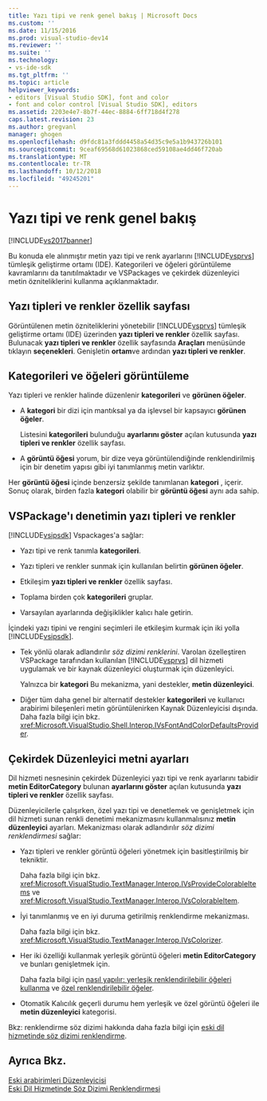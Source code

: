 ```yaml
---
title: Yazı tipi ve renk genel bakış | Microsoft Docs
ms.custom: ''
ms.date: 11/15/2016
ms.prod: visual-studio-dev14
ms.reviewer: ''
ms.suite: ''
ms.technology:
- vs-ide-sdk
ms.tgt_pltfrm: ''
ms.topic: article
helpviewer_keywords:
- editors [Visual Studio SDK], font and color
- font and color control [Visual Studio SDK], editors
ms.assetid: 2203e4e7-8b7f-44ec-8884-6ff718d4f278
caps.latest.revision: 23
ms.author: gregvanl
manager: ghogen
ms.openlocfilehash: d9fdc81a3fddd4458a54d35c9e5a1b943726b101
ms.sourcegitcommit: 9ceaf69568d61023868ced59108ae4dd46f720ab
ms.translationtype: MT
ms.contentlocale: tr-TR
ms.lasthandoff: 10/12/2018
ms.locfileid: "49245201"
---
```

# <a name="font-and-color-overview"></a>Yazı tipi ve renk genel bakış
[!INCLUDE[vs2017banner](../includes/vs2017banner.md)]

Bu konuda ele alınmıştır metin yazı tipi ve renk ayarlarını [!INCLUDE[vsprvs](../includes/vsprvs-md.md)] tümleşik geliştirme ortamı (IDE). Kategorileri ve öğeleri görüntüleme kavramlarını da tanıtılmaktadır ve VSPackages ve çekirdek düzenleyici metin özniteliklerini kullanma açıklanmaktadır.  
  
## <a name="the-fonts-and-colors-property-page"></a>Yazı tipleri ve renkler özellik sayfası  
 Görüntülenen metin özniteliklerini yönetebilir [!INCLUDE[vsprvs](../includes/vsprvs-md.md)] tümleşik geliştirme ortamı (IDE) üzerinden **yazı tipleri ve renkler** özellik sayfası. Bulunacak **yazı tipleri ve renkler** özellik sayfasında **Araçları** menüsünde tıklayın **seçenekleri**. Genişletin **ortam**ve ardından **yazı tipleri ve renkler**.  
  
## <a name="categories-and-display-items"></a>Kategorileri ve öğeleri görüntüleme  
 Yazı tipleri ve renkler halinde düzenlenir **kategorileri** ve **görünen öğeler**.  
  
-   A **kategori** bir dizi için mantıksal ya da işlevsel bir kapsayıcı **görünen öğeler**.  
  
     Listesini **kategorileri** bulunduğu **ayarlarını göster** açılan kutusunda **yazı tipleri ve renkler** özellik sayfası.  
  
-   A **görüntü öğesi** yorum, bir dize veya görüntülendiğinde renklendirilmiş için bir denetim yapısı gibi iyi tanımlanmış metin varlıktır.  
  
 Her **görüntü öğesi** içinde benzersiz şekilde tanımlanan **kategori** , içerir. Sonuç olarak, birden fazla **kategori** olabilir bir **görüntü öğesi** aynı ada sahip.  
  
## <a name="vspackage-control-of-fonts-and-colors"></a>VSPackage'ı denetimin yazı tipleri ve renkler  
 [!INCLUDE[vsipsdk](../includes/vsipsdk-md.md)] Vspackages'a sağlar:  
  
-   Yazı tipi ve renk tanımla **kategorileri**.  
  
-   Yazı tipleri ve renkler sunmak için kullanılan belirtin **görünen öğeler**.  
  
-   Etkileşim **yazı tipleri ve renkler** özellik sayfası.  
  
-   Toplama birden çok **kategorileri** gruplar.  
  
-   Varsayılan ayarlarında değişiklikler kalıcı hale getirin.  
  
 İçindeki yazı tipini ve rengini seçimleri ile etkileşim kurmak için iki yolla [!INCLUDE[vsipsdk](../includes/vsipsdk-md.md)].  
  
-   Tek yönlü olarak adlandırılır *söz dizimi renklerini*. Varolan özelleştiren VSPackage tarafından kullanılan [!INCLUDE[vsprvs](../includes/vsprvs-md.md)] dil hizmeti uygulamak ve bir kaynak düzenleyici oluşturmak için düzenleyici.  
  
     Yalnızca bir **kategori** Bu mekanizma, yani destekler, **metin düzenleyici**.  
  
-   Diğer tüm daha genel bir alternatif destekler **kategorileri** ve kullanıcı arabirimi bileşenleri metin görüntülenirken Kaynak Düzenleyicisi dışında. Daha fazla bilgi için bkz. <xref:Microsoft.VisualStudio.Shell.Interop.IVsFontAndColorDefaultsProvider>.  
  
## <a name="core-editor-text-settings"></a>Çekirdek Düzenleyici metni ayarları  
 Dil hizmeti nesnesinin çekirdek Düzenleyici yazı tipi ve renk ayarlarını tabidir **metin EditorCategory** bulunan **ayarlarını göster** açılan kutusunda **yazı tipleri ve renkler** özellik sayfası.  
  
 Düzenleyicilerle çalışırken, özel yazı tipi ve denetlemek ve genişletmek için dil hizmeti sunan renkli denetimi mekanizmasını kullanmalısınız **metin düzenleyici** ayarları. Mekanizması olarak adlandırılır *söz dizimi renklendirmesi* sağlar:  
  
-   Yazı tipleri ve renkler görüntü öğeleri yönetmek için basitleştirilmiş bir tekniktir.  
  
     Daha fazla bilgi için bkz. <xref:Microsoft.VisualStudio.TextManager.Interop.IVsProvideColorableItems> ve <xref:Microsoft.VisualStudio.TextManager.Interop.IVsColorableItem>.  
  
-   İyi tanımlanmış ve en iyi duruma getirilmiş renklendirme mekanizması.  
  
     Daha fazla bilgi için bkz. <xref:Microsoft.VisualStudio.TextManager.Interop.IVsColorizer>.  
  
-   Her iki özelliği kullanmak yerleşik görüntü öğeleri **metin EditorCategory** ve bunları genişletmek için.  
  
     Daha fazla bilgi için [nasıl yapılır: yerleşik renklendirilebilir öğeleri kullanma](../extensibility/internals/how-to-use-built-in-colorable-items.md) ve [özel renklendirilebilir öğeler](../extensibility/internals/custom-colorable-items.md).  
  
-   Otomatik Kalıcılık geçerli durumu hem yerleşik ve özel görüntü öğeleri ile **metin düzenleyici** kategorisi.  
  
 Bkz: renklendirme söz dizimi hakkında daha fazla bilgi için [eski dil hizmetinde söz dizimi renklendirme](../extensibility/internals/syntax-coloring-in-a-legacy-language-service.md).  
  
## <a name="see-also"></a>Ayrıca Bkz.  
 [Eski arabirimleri Düzenleyicisi](../extensibility/legacy-interfaces-in-the-editor.md)   
 [Eski Dil Hizmetinde Söz Dizimi Renklendirmesi](../extensibility/internals/syntax-coloring-in-a-legacy-language-service.md)

